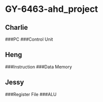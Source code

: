 # GY-6463-ahd_project 

## Charlie
###PC 
###Control Unit

## Heng
###Instruction 
###Data Memory

## Jessy
###Register File
###ALU
